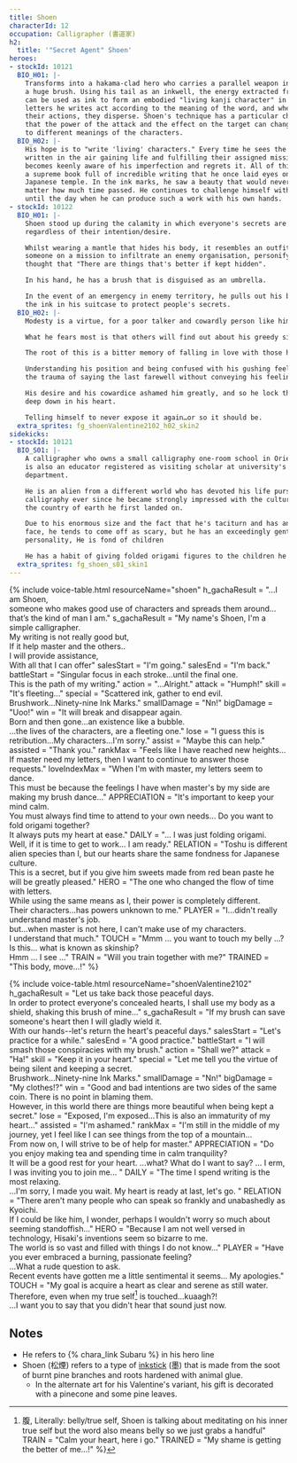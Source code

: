 ```yaml
---
title: Shoen
characterId: 12
occupation: Calligrapher (書道家)
h2:
  title: '"Secret Agent" Shoen'
heroes:
- stockId: 10121
  BIO_H01: |-
    Transforms into a hakama-clad hero who carries a parallel weapon in the shape of
    a huge brush. Using his tail as an inkwell, the energy extracted from his body
    can be used as ink to form an embodied "living kanji character" in the air. The
    letters he writes act according to the meaning of the word, and when they finish
    their actions, they disperse. Shoen's technique has a particular characteristic
    that the power of the attack and the effect on the target can change according
    to different meanings of the characters.
  BIO_H02: |-
    His hope is to "write 'living' characters." Every time he sees the letters
    written in the air gaining life and fulfilling their assigned mission, he
    becomes keenly aware of his imperfection and regrets it. All of this stems from
    a supreme book full of incredible writing that he once laid eyes on in a
    Japanese temple. In the ink marks, he saw a beauty that would never decay no
    matter how much time passed. He continues to challenge himself with calligraphy,
    until the day when he can produce such a work with his own hands.
- stockId: 10122
  BIO_H01: |-
    Shoen stood up during the calamity in which everyone's secrets are revealed
    regardless of their intention/desire.

    Whilst wearing a mantle that hides his body, it resembles an outfit befitting of
    someone on a mission to infiltrate an enemy organisation, personifying the
    thought that "There are things that's better if kept hidden".

    In his hand, he has a brush that is disguised as an umbrella.

    In the event of an emergency in enemy territory, he pulls out his brush and uses
    the ink in his suitcase to protect people's secrets.
  BIO_H02: |-
    Modesty is a virtue, for a poor talker and cowardly person like him,

    What he fears most is that others will find out about his greedy side.

    The root of this is a bitter memory of falling in love with those he work for.

    Understanding his position and being confused with his gushing feelings, he hold
    the trauma of saying the last farewell without conveying his feelings.

    His desire and his cowardice ashamed him greatly, and so he lock this memory
    deep down in his heart.

    Telling himself to never expose it again…or so it should be.
  extra_sprites: fg_shoenValentine2102_h02_skin2
sidekicks:
- stockId: 10121
  BIO_S01: |-
    A calligrapher who owns a small calligraphy one-room school in Orient City. He
    is also an educator registered as visiting scholar at university's literature
    department.

    He is an alien from a different world who has devoted his life pursuing
    calligraphy ever since he became strongly impressed with the culture of japan,
    the country of earth he first landed on.

    Due to his enormous size and the fact that he's taciturn and has an unfriendly
    face, he tends to come off as scary, but he has an exceedingly gentle
    personality, He is fond of children

    He has a habit of giving folded origami figures to the children he meets.
  extra_sprites: fg_shoen_s01_skin1
---
```


{% include voice-table.html resourceName="shoen"
h_gachaResult = "...I am Shoen,<br>someone who makes good use of characters and spreads them around...<br>that’s the kind of man I am."
s_gachaResult = "My name's Shoen, I'm a simple calligrapher.<br>My writing is not really good but,<br>If it help master and the others..<br>I will provide assistance,<br>With all that I can offer"
salesStart = "I'm going."
salesEnd = "I'm back."
battleStart = "Singular focus in each stroke...until the final one.<br>This is the path of my writing."
action = "...Alright."
attack = "Humph!"
skill = "It's fleeting..."
special = "Scattered ink, gather to end evil.<br>Brushwork...Ninety-nine Ink Marks."
smallDamage = "Nn!"
bigDamage = "Uoo!"
win = "It will break and disappear again.<br>Born and then gone...an existence like a bubble.<br>...the lives of the characters, are a fleeting one."
lose = "I guess this is retribution...My characters...I'm sorry."
assist = "Maybe this can help."
assisted = "Thank you."
rankMax = "Feels like I have reached new heights…<br>If master need my letters, then I want to continue to answer those requests."
loveIndexMax = "When I'm with master, my letters seem to dance.<br>This must be because the feelings I have when master's by my side are making my brush dance…"
APPRECIATION = "It's important to keep your mind calm.<br>You must always find time to attend to your own needs... Do you want to fold origami together?<br>It always puts my heart at ease."
DAILY = "... I was just folding origami.<br>Well, if it is time to get to work... I am ready."
RELATION = "Toshu is different alien species than I, but our hearts share the same fondness for Japanese culture.<br>This is a secret, but if you give him sweets made from red bean paste he will be greatly pleased."
HERO = "The one who changed the flow of time with letters.<br>While using the same means as I, their power is completely different.<br>Their characters…has powers unknown to me."
PLAYER = "I…didn't really understand master's job.<br>but…when master is not here, I can't make use of my characters.<br>I understand that much."
TOUCH = "Mmm ... you want to touch my belly ...?<br>Is this... what is known as skinship?<br>Hmm ... I see ..."
TRAIN = "Will you train together with me?"
TRAINED = "This body, move...!"
%}

{% include voice-table.html resourceName="shoenValentine2102"
h_gachaResult = "Let us take back those peaceful days.<br>In order to protect everyone's concealed hearts, I shall use my body as a shield, shaking this brush of mine..."
s_gachaResult = "If my brush can save someone's heart then I will gladly wield it.<br>With our hands--let's return the heart's peaceful days."
salesStart = "Let's practice for a while."
salesEnd = "A good practice."
battleStart = "I will smash those conspiracies with my brush."
action = "Shall we?"
attack = "Ha!"
skill = "Keep it in your heart."
special = "Let me tell you the virtue of being silent and keeping a secret.<br>Brushwork…Ninety-nine Ink Marks."
smallDamage = "Nn!"
bigDamage = "My clothes!?"
win = "Good and bad intentions are two sides of the same coin. There is no point in blaming them.<br>However, in this world there are things more beautiful when being kept a secret."
lose = "Exposed, I'm exposed...This is also an immaturity of my heart..."
assisted = "I'm ashamed."
rankMax = "I'm still in the middle of my journey, yet I feel like I can see things from the top of a mountain…<br>From now on, I will strive to be of help for master."
APPRECIATION = "Do you enjoy making tea and spending time in calm tranquility?<br>It will be a good rest for your heart. ...what? What do I want to say? ... I erm, I was inviting you to join me... "
DAILY = "The time I spend writing is the most relaxing.<br>...I'm sorry, I made you wait. My heart is ready at last, let's go. "
RELATION = "There aren't many people who can speak so frankly and unabashedly as Kyoichi.<br>If I could be like him, I wonder, perhaps I wouldn't worry so much about seeming standoffish..."
HERO = "Because I am not well versed in technology, Hisaki's inventions seem so bizarre to me.<br>The world is so vast and filled with things I do not know..."
PLAYER = "Have you ever embraced a burning, passionate feeling?<br>…What a rude question to ask.<br>Recent events have gotten me a little sentimental it seems... My apologies."
TOUCH = "My goal is acquire a heart as clear and serene as still water.<br>Therefore, even when my true self[^shoen_n2] is touched...kuaagh?! <br>...I want you to say that you didn't hear that sound just now.

[^shoen_n2]: 腹, Literally: belly/true self, Shoen is talking about meditating on his inner true self but the word also means belly so we just grabs a handful"
TRAIN = "Calm your heart, here i go."
TRAINED = "My shame is getting the better of me...!"
%}

## Notes

- He refers to {% chara_link Subaru %} in his hero line
- Shoen (松煙) refers to a type of [inkstick](https://en.wikipedia.org/wiki/Inkstick) (墨) that is made from the soot of burnt pine branches and roots hardened with animal glue.
  - In the alternate art for his Valentine's variant, his gift is decorated with a pinecone and some pine leaves.
